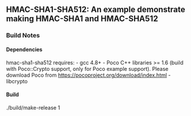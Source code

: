 HMAC-SHA1-SHA512: An example demonstrate making HMAC-SHA1 and HMAC-SHA512
-----------------------------------

### Build Notes

#### Dependencies

hmac-sha1-sha512 requires:
    - gcc 4.8+
    - Poco C++ libraries >= 1.6 (build with Poco::Crypto support, only for Poco example support). Please download Poco from https://pocoproject.org/download/index.html
    - libcrypto

#### Build

./build/make-release 1
